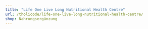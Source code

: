 ```yaml
---
title: "Life One Live Long Nutritional Health Centre"
url: /tholicode/life-one-live-long-nutritional-health-centre/
shop: Nahrungsergänzung
---
```

